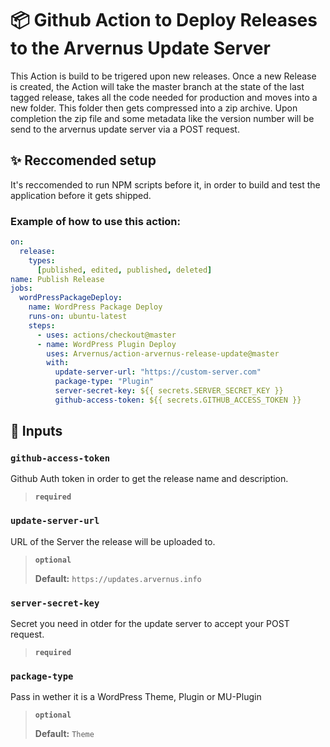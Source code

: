 # 📦 Github Action to Deploy Releases to the Arvernus Update Server

This Action is build to be trigered upon new releases. Once a new Release is created, the Action will take the master branch at the state of the last tagged release, takes all the code needed for production and moves into a new folder. This folder then gets compressed into a zip archive. Upon completion the zip file and some metadata like the version number will be send to the arvernus update server via a POST request.

## ✨ Reccomended setup

It's reccomended to run NPM scripts before it, in order to build and test the application before it gets shipped.

### Example of how to use this action:
```yml
on:
  release:
    types:
      [published, edited, published, deleted]
name: Publish Release
jobs:
  wordPressPackageDeploy:
    name: WordPress Package Deploy
    runs-on: ubuntu-latest
    steps:
      - uses: actions/checkout@master
      - name: WordPress Plugin Deploy
        uses: Arvernus/action-arvernus-release-update@master
        with:
          update-server-url: "https://custom-server.com"
          package-type: "Plugin"
          server-secret-key: ${{ secrets.SERVER_SECRET_KEY }}
          github-access-token: ${{ secrets.GITHUB_ACCESS_TOKEN }}
```

## 📎 Inputs

### `github-access-token`
Github Auth token in order to get the release name and description.
> **`required`**

### `update-server-url`
URL of the Server the release will be uploaded to.
> **`optional`**
> 
> **Default:** `https://updates.arvernus.info`


### `server-secret-key`
Secret you need in otder for the update server to accept your POST request.
> **`required`**

### `package-type`
Pass in wether it is a WordPress Theme, Plugin or MU-Plugin
> **`optional`**
> 
> **Default:** `Theme`
